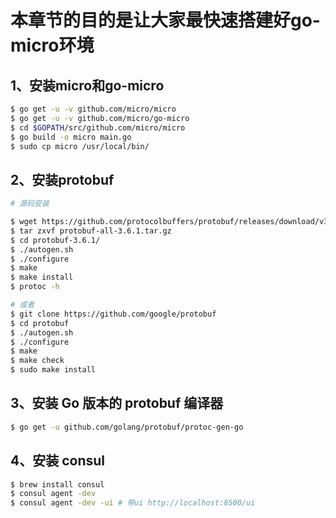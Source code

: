 # 本章节的目的是让大家最快速搭建好go-micro环境

## 1、安装micro和go-micro

```bash
$ go get -u -v github.com/micro/micro
$ go get -u -v github.com/micro/go-micro
$ cd $GOPATH/src/github.com/micro/micro
$ go build -o micro main.go
$ sudo cp micro /usr/local/bin/
```

## 2、安装protobuf

```bash
# 源码安装

$ wget https://github.com/protocolbuffers/protobuf/releases/download/v3.6.1/protobuf-all-3.6.1.tar.gz
$ tar zxvf protobuf-all-3.6.1.tar.gz
$ cd protobuf-3.6.1/
$ ./autogen.sh
$ ./configure
$ make
$ make install
$ protoc -h

# 或者
$ git clone https://github.com/google/protobuf
$ cd protobuf
$ ./autogen.sh
$ ./configure
$ make
$ make check
$ sudo make install

```



## 3、安装 Go 版本的 protobuf 编译器

```bash
$ go get -u github.com/golang/protobuf/protoc-gen-go

```



## 4、安装 consul

```bash
$ brew install consul
$ consul agent -dev
$ consul agent -dev -ui # 带ui http://localhost:8500/ui

```